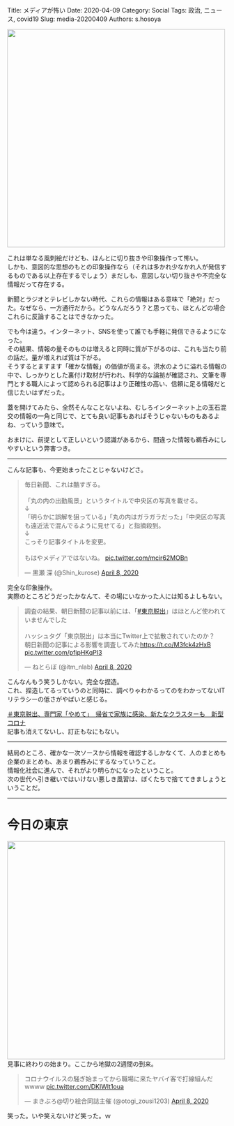 Title: メディアが怖い
Date: 2020-04-09
Category: Social 
Tags: 政治, ニュース, covid19
Slug: media-20200409
Authors: s.hosoya

<a target=_blank href="https://blog.watarinohibi.tokyo/images/20200409_media.jpg"><img src="https://blog.watarinohibi.tokyo/images/20200409_media.jpg" width="500"></a>  

これは単なる風刺絵だけども、ほんとに切り抜きや印象操作って怖い。  
しかも、意図的な思想のもとの印象操作なら（それは多かれ少なかれ人が発信するものである以上存在するでしょう）まだしも、意図しない切り抜きや不完全な情報だって存在する。  

新聞とラジオとテレビしかない時代、これらの情報はある意味で「絶対」だった。なぜなら、一方通行だから。どうなんだろう？と思っても、ほとんどの場合これらに反論することはできなかった。  

でも今は違う。インターネット、SNSを使って誰でも手軽に発信できるようになった。  
その結果、情報の量そのものは増えると同時に質が下がるのは、これも当たり前の話だ。量が増えれば質は下がる。  
そうするとますます「確かな情報」の価値が高まる。洪水のように溢れる情報の中で、しっかりとした裏付け取材が行われ、科学的な論拠が確認され、文筆を専門とする職人によって認められる記事はより正確性の高い、信頼に足る情報だと信じたいはずだった。  

蓋を開けてみたら、全然そんなことないよね、むしろインターネット上の玉石混交の情報の一角と同じで、とても良い記事もあればそうじゃないものもあるよね、っていう意味で。  

おまけに、前提として正しいという認識があるから、間違った情報も鵜呑みにしやすいという弊害つき。

---

こんな記事も、今更始まったことじゃないけどさ。

<blockquote class="twitter-tweet"><p lang="ja" dir="ltr">毎日新聞、これは酷すぎる。<br><br>「丸の内の出勤風景」というタイトルで中央区の写真を載せる。<br>↓<br>「明らかに誤解を狙っている」「丸の内はガラガラだった」「中央区の写真も遠近法で混んでるように見せてる」と指摘殺到。<br>↓<br>こっそり記事タイトルを変更。<br><br>もはやメディアではないね。 <a href="https://t.co/mcir62MOBn">pic.twitter.com/mcir62MOBn</a></p>&mdash; 黒瀬 深 (@Shin_kurose) <a href="https://twitter.com/Shin_kurose/status/1247829427368505344?ref_src=twsrc%5Etfw">April 8, 2020</a></blockquote> <script async src="https://platform.twitter.com/widgets.js" charset="utf-8"></script>

完全な印象操作。  
実際のところどうだったかなんて、その場にいなかった人には知るよしもない。

<blockquote class="twitter-tweet"><p lang="ja" dir="ltr">調査の結果、朝日新聞の記事以前には、「<a href="https://twitter.com/hashtag/%E6%9D%B1%E4%BA%AC%E8%84%B1%E5%87%BA?src=hash&amp;ref_src=twsrc%5Etfw">#東京脱出</a>」はほとんど使われていませんでした<br><br>ハッシュタグ「東京脱出」は本当にTwitter上で拡散されていたのか？　朝日新聞の記事による影響を調査してみた<a href="https://t.co/M3fck4zHxB">https://t.co/M3fck4zHxB</a> <a href="https://t.co/pfipHKqPI3">pic.twitter.com/pfipHKqPI3</a></p>&mdash; ねとらぼ (@itm_nlab) <a href="https://twitter.com/itm_nlab/status/1247732369521381377?ref_src=twsrc%5Etfw">April 8, 2020</a></blockquote> <script async src="https://platform.twitter.com/widgets.js" charset="utf-8"></script>

こんなんもう笑うしかない。完全な捏造。  
これ、捏造してるっていうのと同時に、調べりゃわかるってのをわかってないITリテラシーの低さがやばいと感じる。  

[＃東京脱出、専門家「やめて」　帰省で家族に感染、新たなクラスターも　新型コロナ](https://www.asahi.com/articles/DA3S14432379.html)  
記事も消えてないし、訂正もなにもない。  

---

結局のところ、確かな一次ソースから情報を確認するしかなくて、人のまとめも企業のまとめも、あまり鵜呑みにするなっていうこと。  
情報化社会に進んで、それがより明らかになったということ。  
次の世代へ引き継いではいけない悪しき風習は、ぼくたちで捨ててきましょうということだ。  

---

# 今日の東京

<a target=_blank href="https://blog.watarinohibi.tokyo/images/20200409_covid19_tokyo.png"><img src="https://blog.watarinohibi.tokyo/images/20200409_covid19_tokyo.png" width="500"></a>  
見事に終わりの始まり。ここから地獄の2週間の到来。  


<blockquote class="twitter-tweet"><p lang="ja" dir="ltr">コロナウイルスの騒ぎ始まってから職場に来たヤバイ客で打線組んだwwww <a href="https://t.co/DKlWlt1oua">pic.twitter.com/DKlWlt1oua</a></p>&mdash; まきぶろ@切り絵合同誌主催 (@otogi_zousi1203) <a href="https://twitter.com/otogi_zousi1203/status/1247852412003446786?ref_src=twsrc%5Etfw">April 8, 2020</a></blockquote> <script async src="https://platform.twitter.com/widgets.js" charset="utf-8"></script>
笑った。いや笑えないけど笑った。ｗ
